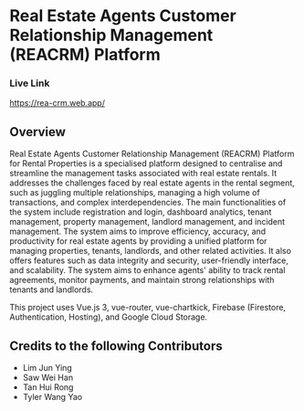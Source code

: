 # Real Estate Agents Customer Relationship Management (REACRM) Platform

### Live Link

https://rea-crm.web.app/

## Overview

Real Estate Agents Customer Relationship Management (REACRM) Platform for Rental Properties is a specialised platform designed to centralise and streamline the management tasks associated with real estate rentals. It addresses the challenges faced by real estate agents in the rental segment, such as juggling multiple relationships, managing a high volume of transactions, and complex interdependencies. The main functionalities of the system include registration and login, dashboard analytics, tenant management, property management, landlord management, and incident management. The system aims to improve efficiency, accuracy, and productivity for real estate agents by providing a unified platform for managing properties, tenants, landlords, and other related activities. It also offers features such as data integrity and security, user-friendly interface, and scalability. The system aims to enhance agents' ability to track rental agreements, monitor payments, and maintain strong relationships with tenants and landlords.

This project uses Vue.js 3, vue-router, vue-chartkick, Firebase (Firestore, Authentication, Hosting), and Google Cloud Storage.

## Credits to the following Contributors

- Lim Jun Ying
- Saw Wei Han
- Tan Hui Rong
- Tyler Wang Yao
